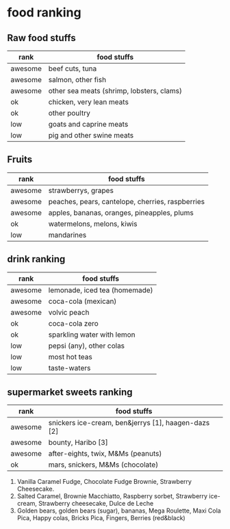 # food ranking

## Raw food stuffs 

| rank          | food stuffs | 
| ------------- | ----------- | 
| awesome       | beef cuts, tuna |
| awesome       | salmon, other fish |
| awesome       | other sea meats (shrimp, lobsters, clams) |
| ok            | chicken, very lean meats |
| ok            | other poultry |
| low           | goats and caprine meats |
| low           | pig and other swine meats |

## Fruits

| rank          | food stuffs | 
| ------------- | ----------- | 
| awesome       | strawberrys, grapes |
| awesome       | peaches, pears, cantelope, cherries, raspberries |
| awesome       | apples, bananas, oranges, pineapples, plums |
| ok            | watermelons, melons, kiwis |
| low           | mandarines |


## drink ranking

| rank          | food stuffs | 
| ------------- | ----------- | 
| awesome       | lemonade, iced tea (homemade) |
| awesome       | coca-cola (mexican) |
| awesome       | volvic peach |
| ok            | coca-cola zero |
| ok            | sparkling water with lemon |
| low           | pepsi (any), other colas |
| low           | most hot teas |
| low           | taste-waters |

## supermarket sweets ranking

| rank          | food stuffs | 
| ------------- | ----------- | 
| awesome       | snickers ice-cream, ben&jerrys \[1], haagen-dazs \[2] |
| awesome       | bounty, Haribo \[3] |
| awesome       | after-eights, twix, M&Ms (peanuts) |
| ok            | mars, snickers, M&Ms (chocolate) |

1. Vanilla Caramel Fudge, Chocolate Fudge Brownie, Strawberry Cheesecake.
2. Salted Caramel, Brownie Macchiatto, Raspberry sorbet, Strawberry ice-cream, Strawberry cheesecake, Dulce de Leche
3. Golden bears, golden bears (sugar), bananas, Mega Roulette, Maxi Cola Pica, Happy colas, Bricks Pica, Fingers, Berries (red&black)
